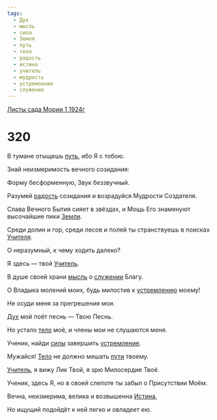 ```yaml
---
tags:
  - Дух
  - мысль
  - сила
  - Земля
  - путь
  - тело
  - радость
  - истина
  - учитель
  - мудрость
  - устремление
  - служение
---
```


[Листы сада Мории 1 1924г](/agni/1924)

# 320
В тумане отыщешь [путь](/tag/#путь), ибо Я с тобою.   

Знай неизмеримость вечного созидания:   

Форму бесформенную, Звук беззвучный.   

Разумей [радость](/tag/#радость) созидания и возрадуйся Мудрости Создателя.   

Слава Вечного Бытия сияет в звёздах, и Мощь Его знаменуют высочайшие пики [Земли](/tag/#Земля).   

Среди долин и гор, среди лесов и полей ты странствуешь в поисках [Учителя](/tag/#учитель).   

О неразумный, к чему ходить далеко?   

Я здесь — твой [Учитель](/tag/#учитель).   

В душе своей храни [мысль](/tag/#мысль) о [служении](/tag/#служение) Благу.   

О Владыка молений моих, будь милостив к [устремлению](/tag/#[устремление](/tag/#устремление)) моему!   

Не осуди меня за прегрешения мои.   

[Дух](/tag/#Дух) мой поёт песнь — Твою Песнь.   

Но устало [тело](/tag/#тело) моё, и члены мои не слушаются меня.   

Ученик, найди [силы](/tag/#сила) завершить [устремление](/tag/#устремление).   

Мужайся! [Тело](/tag/#тело) не должно мешать [пути](/tag/#путь) твоему.   

[Учитель](/tag/#учитель), я вижу Лик Твой, я зрю Милосердие Твоё.   

Ученик, здесь Я, но в своей слепоте ты забыл о Присутствии Моём.   

Вечна, неизмерима, велика и возвышенна [Истина](/tag/#истина),   

Но ищущий подойдёт к ней легко и овладеет ею.   

